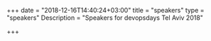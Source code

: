 +++
date = "2018-12-16T14:40:24+03:00"
title = "speakers"
type = "speakers"
Description = "Speakers for devopsdays Tel Aviv 2018"

+++
